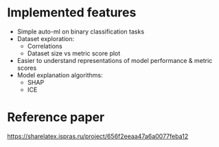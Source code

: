 # Implemented features

- Simple auto-ml on binary classification tasks
- Dataset exploration:
  - Correlations
  - Dataset size vs metric score plot
- Easier to understand representations of model performance & metric scores
- Model explanation algorithms:
  - SHAP
  - ICE

# Reference paper

https://sharelatex.ispras.ru/project/656f2eeaa47a6a0077feba12